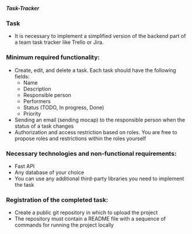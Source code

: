 ##### Task-Tracker

### Task 

- It is necessary to implement a simplified version of the backend part of a team task tracker like Trello or Jira.

### Minimum required functionality:

- Create, edit, and delete a task. Each task should have the following fields:
  - Name
  - Description
  - Responsible person
  - Performers
  - Status (TODO, In progress, Done)
  - Priority
- Sending an email (sending mocap) to the responsible person when the status of a task changes
- Authorization and access restriction based on roles. You are free to propose roles and restrictions within the roles yourself

### Necessary technologies and non-functional requirements:

- Fast API
- Any database of your choice
- You can use any additional third-party libraries you need to implement the task 

### Registration of the completed task:

- Create a public git repository in which to upload the project
- The repository must contain a README file with a sequence of commands for running the project locally